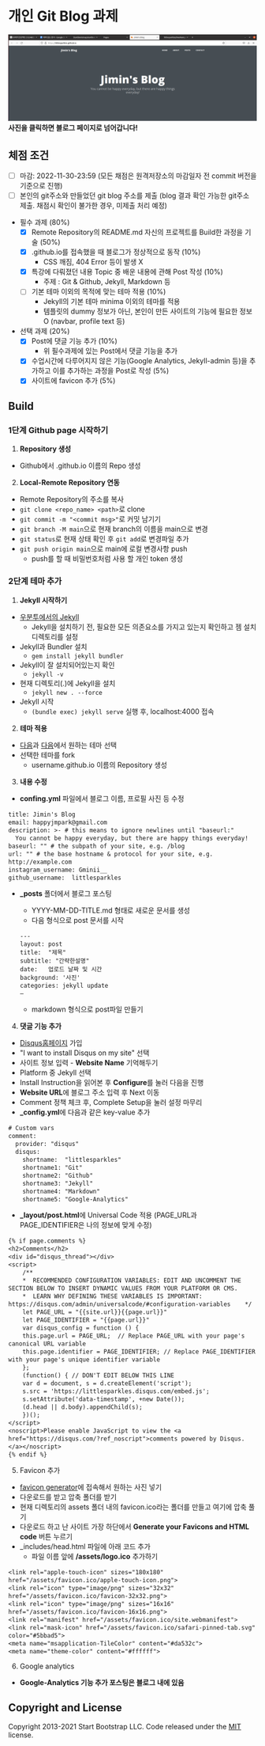 # **개인 Git Blog 과제**

[![screenshot](/img/screenshot.png)](https://littlesparkles.github.io/)
**사진을 클릭하면 블로그 페이지로 넘어갑니다!**

## 체점 조건
- [ ] 마감: 2022-11-30-23:59 (모든 채점은 원격저장소의 마감일자 전 commit 버전을 기준으로 진행)
- [ ] 본인의 git주소와 만들었던 git blog 주소를 제출 (blog 결과 확인 가능한 git주소 제출. 채점시 확인이 불가한 경우, 미제출 처리 예정)

- 필수 과제 (80%)
  - [x] Remote Repository의 README.md 자신의 프로젝트를 Build한 과정을 기술 (50%)
  - [x] <username>.github.io를 접속했을 때 블로그가 정상적으로 동작 (10%)
    - CSS 깨짐, 404 Error 등이 발생 X
  - [x] 특강에 다뤄졌던 내용 Topic 중 배운 내용에 관해 Post 작성 (10%)
    - 주제 : Git & Github, Jekyll, Markdown 등
  - [ ] 기본 테마 이외의 목적에 맞는 테마 적용 (10%)
    - Jekyll의 기본 테마 minima 이외의 테마를 적용
    - 템플릿의 dummy 정보가 아닌, 본인이 만든 사이트의 기능에 필요한 정보 O (navbar, profile text 등)
- 선택 과제 (20%)
  - [x] Post에 댓글 기능 추가 (10%)
    - 위 필수과제에 있는 Post에서 댓글 기능을 추가
  - [x] 수업시간에 다루어지지 않은 기능(Google Analytics, Jekyll-admin 등)을 추가하고 이를 추가하는 과정을 Post로 작성 (5%)
  - [x] 사이트에 favicon 추가 (5%)

## Build

### 1단계 Github page 시작하기

1. **Repository 생성**
- Github에서 <username>.github.io 이름의 Repo 생성

2. **Local-Remote Repository 연동**
- Remote Repository의 주소를 복사
- `git clone <repo_name> <path>`로 clone
- `git commit -m "<commit msg>"`로 커밋 남기기
- `git branch -M main`으로 현재 branch의 이름을 main으로 변경
- `git status`로 현재 상태 확인 후 `git add`로 변경파일 추가
- `git push origin main`으로 main에 로컬 변경사항 push
  - push를 할 때 비밀번호처럼 사용 할 개인 token 생성

### 2단계 테마 추가

1. **Jekyll 시작하기**
- [우분투에서의 Jekyll](https://jekyllrb-ko.github.io/docs/installation/ubuntu/)
  - Jekyll을 설치하기 전, 필요한 모든 의존요소를 가지고 있는지 확인하고 젬 설치 디렉토리를 설정
- Jekyll과 Bundler 설치
  - `gem install jekyll bundler`
- Jekyll이 잘 설치되어있는지 확인
  - `jekyll -v`
- 현재 디렉토리(.)에 Jekyll을 설치
  - `jekyll new . --force`
- Jekyll 시작
  - `(bundle exec) jekyll serve` 실행 후, localhost:4000 접속


2. **테마 적용**
- [다음](http://jekyllthemes.org/)과 [다음](https://jekyllthemes.io/free)에서 원하는 테마 선택
- 선택한 테마를 fork
  - username.github.io 이름의 Repository 생성


3. **내용 수정**
- **confing.yml** 파일에서 블로그 이름, 프로필 사진 등 수정

```
title: Jimin's Blog
email: happyjmpark@gmail.com
description: >- # this means to ignore newlines until "baseurl:"
  You cannot be happy everyday, but there are happy things everyday!
baseurl: "" # the subpath of your site, e.g. /blog
url: "" # the base hostname & protocol for your site, e.g. http://example.com
instagram_username: Gminii__
github_username:  littlesparkles
```

- **_posts** 폴더에서 블로그 포스팅
  - YYYY-MM-DD-TITLE.md 형태로 새로운 문서를 생성
  - 다음 형식으로 post 문서를 시작

  ```
  ---
  layout: post
  title:  "제목"
  subtitle: "간략한설명"
  date:   업로드 날짜 및 시간
  background: '사진'
  categories: jekyll update
  —
  ```

  - markdown 형식으로 post파일 만들기


4. **댓글 기능 추가**

- [Disqus홈페이지](https://disqus.com/) 가입
- "I want to install Disqus on my site" 선택
- 사이트 정보 입력 - **Website Name** 기억해두기 
- Platform 중 Jekyll 선택
- Install Instruction을 읽어본 후 **Configure**를 눌러 다음을 진행
- **Website URL**에 블로그 주소 입력 후 Next 이동
- Comment 정책 체크 후, Complete Setup을 눌러 설정 마무리
- **_config.yml**에 다음과 같은 key-value 추가

```
# Custom vars
comment:
  provider: "disqus"
  disqus:
    shortname:  "littlesparkles"
    shortname1: "Git"
    shortname2: "Github"
    shortname3: "Jekyll"
    shortname4: "Markdown"
    shortname5: "Google-Analytics"
```

- **_layout/post.html**에 Universal Code 적용 (PAGE_URL과 PAGE_IDENTIFIER은 나의 정보에 맞게 수정)
```
{% if page.comments %}
<h2>Comments</h2>
<div id="disqus_thread"></div>
<script>
    /**
    *  RECOMMENDED CONFIGURATION VARIABLES: EDIT AND UNCOMMENT THE SECTION BELOW TO INSERT DYNAMIC VALUES FROM YOUR PLATFORM OR CMS.
    *  LEARN WHY DEFINING THESE VARIABLES IS IMPORTANT: https://disqus.com/admin/universalcode/#configuration-variables    */
    let PAGE_URL = "{{site.url}}{{page.url}}"
    let PAGE_IDENTIFIER = "{{page.url}}"
    var disqus_config = function () {
    this.page.url = PAGE_URL;  // Replace PAGE_URL with your page's canonical URL variable
    this.page.identifier = PAGE_IDENTIFIER; // Replace PAGE_IDENTIFIER with your page's unique identifier variable
    };
    (function() { // DON'T EDIT BELOW THIS LINE
    var d = document, s = d.createElement('script');
    s.src = 'https://littlesparkles.disqus.com/embed.js';
    s.setAttribute('data-timestamp', +new Date());
    (d.head || d.body).appendChild(s);
    })();
</script>
<noscript>Please enable JavaScript to view the <a href="https://disqus.com/?ref_noscript">comments powered by Disqus.</a></noscript>
{% endif %}
```

5. Favicon 추가
- [favicon generator](https://realfavicongenerator.net/)에 접속해서 원하는 사진 넣기
- 다운로드를 받고 압축 폴더를 받기
- 현재 디렉토리의 assets 폴더 내의 favicon.ico라는 폴더를 만들고 여기에 압축 풀기
- 다운로드 하고 난 사이트 가장 하단에서 **Generate your Favicons and HTML code** 버튼 누르기
- _includes/head.html 파일에 아래 코드 추가
  - 파일 이름 앞에 **/assets/logo.ico** 추가하기

```
<link rel="apple-touch-icon" sizes="180x180" href="/assets/favicon.ico/apple-touch-icon.png">
<link rel="icon" type="image/png" sizes="32x32" href="/assets/favicon.ico/favicon-32x32.png">
<link rel="icon" type="image/png" sizes="16x16" href="/assets/favicon.ico/favicon-16x16.png">
<link rel="manifest" href="/assets/favicon.ico/site.webmanifest">
<link rel="mask-icon" href="/assets/favicon.ico/safari-pinned-tab.svg" color="#5bbad5">
<meta name="msapplication-TileColor" content="#da532c">
<meta name="theme-color" content="#ffffff">
```

6. Google analytics
- **Google-Analytics 기능 추가 포스팅은 블로그 내에 있음**

## Copyright and License

Copyright 2013-2021 Start Bootstrap LLC. Code released under the [MIT](https://github.com/StartBootstrap/startbootstrap-clean-blog-jekyll/blob/master/LICENSE) license.
